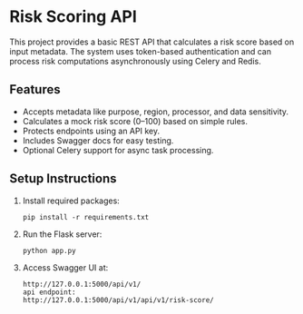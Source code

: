 
# Risk Scoring API

This project provides a basic REST API that calculates a risk score based on input metadata. The system uses token-based authentication and can process risk computations asynchronously using Celery and Redis.

## Features

- Accepts metadata like purpose, region, processor, and data sensitivity.
- Calculates a mock risk score (0–100) based on simple rules.
- Protects endpoints using an API key.
- Includes Swagger docs for easy testing.
- Optional Celery support for async task processing.

## Setup Instructions
1. Install required packages:
   ```
   pip install -r requirements.txt
   ```

2. Run the Flask server:
   ```
   python app.py
   ```

3. Access Swagger UI at:
   ```
   http://127.0.0.1:5000/api/v1/
   api endpoint:
   http://127.0.0.1:5000/api/v1/api/v1/risk-score/
   ```

